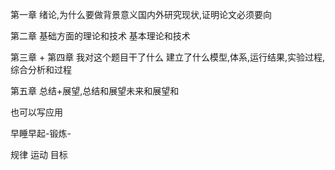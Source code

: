 第一章 绪论,为什么要做背景意义国内外研究现状,证明论文必须要向

第二章 基础方面的理论和技术 基本理论和技术 

第三章 + 第四章 我对这个题目干了什么 建立了什么模型,体系,运行结果,实验过程,综合分析和过程

第五章 总结+展望,总结和展望未来和展望和



也可以写应用

早睡早起-锻炼-

规律 运动 目标 